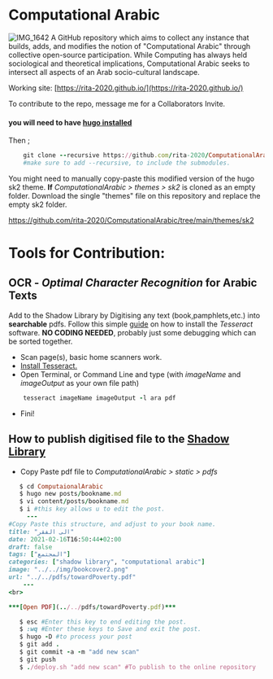 # Computational Arabic
![IMG_1642](https://user-images.githubusercontent.com/69199435/129028917-59c25f11-4374-4c0d-bf21-ef2e200689aa.jpeg)
A GitHub repository which aims to collect any instance that builds, adds, and modifies the notion of "Computational Arabic" through collective open-source participation. While Computing has always held sociological and theoretical implications, Computational Arabic seeks to intersect all aspects of an Arab socio-cultural landscape. 

Working site: [https://rita-2020.github.io/](https://rita-2020.github.io/)

To contribute to the repo, message me for a Collaborators Invite.
#### you will need to have [hugo installed](https://gohugo.io/getting-started/installing/)

Then ; 

``` ruby
    git clone --recursive https://github.com/rita-2020/ComputationalArabic.git 
    #make sure to add --recursive, to include the submodules.
```

You might need to manually copy-paste this modified version of the hugo sk2 theme. __If__ 
_ComputationalArabic > themes > sk2_ is cloned as an empty folder. Download the single "themes" file on this repository and replace the empty sk2 folder.

https://github.com/rita-2020/ComputationalArabic/tree/main/themes/sk2 


# Tools for Contribution: 

## OCR - _Optimal Character Recognition_ for Arabic Texts 
Add to the Shadow Library by Digitising any text (book,pamphlets,etc.) into **searchable** pdfs. Follow this simple [guide](https://rita-2020.github.io/posts/ocr_tutorial/) on how to install the _Tesseract_ software. **NO CODING NEEDED**, probably just some debugging which can be sorted together. 

* Scan page(s), basic home scanners work.
* [Install Tesseract.](https://rita-2020.github.io/posts/ocr_tutorial/)
* Open Terminal, or Command Line and type (with _imageName_ and _imageOutput_ as your own file path)

``` ruby
    tesseract imageName imageOutput -l ara pdf
```

* Fini! 

## How to publish digitised file to the [Shadow Library](https://rita-2020.github.io/categories/shadow-library/)

* Copy Paste pdf file to _ComputationalArabic > static > pdfs_ 
```ruby
   $ cd ComputaionalArabic
   $ hugo new posts/bookname.md
   $ vi content/posts/bookname.md
   $ i #this key allows u to edit the post. 
     ---
#Copy Paste this structure, and adjust to your book name.      
title: "الى الفقر"
date: 2021-02-16T16:50:44+02:00
draft: false
tags: ["المجتمع"]
categories: ["shadow library", "computational arabic"]
image: "../../img/bookcover2.png"
url: "../../pdfs/towardPoverty.pdf"
    ---
<br>

***[Open PDF](../../pdfs/towardPoverty.pdf)***

   $ esc #Enter this key to end editing the post.
   $ :wq #Enter these keys to Save and exit the post.
   $ hugo -D #to process your post
   $ git add . 
   $ git commit -a -m "add new scan" 
   $ git push
   $ ./deploy.sh "add new scan" #To publish to the online repository
```
    





